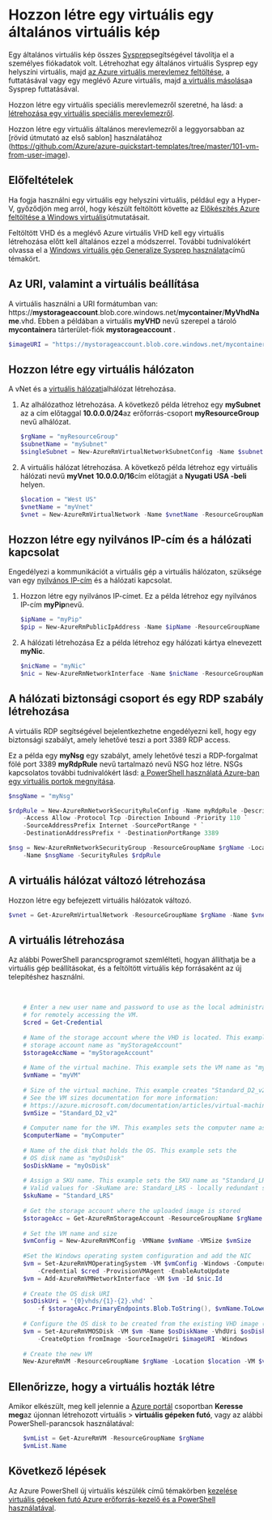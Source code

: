 <properties
    pageTitle="Hozzon létre virtuális általános merevlemezről |} Microsoft Azure"
    description="Megtudhatja, hogyan hozhat létre virtuális gép Windows Azure a PowerShell használata az erőforrás-kezelő telepítési modell általános virtuális képen lévő."
    services="virtual-machines-windows"
    documentationCenter=""
    authors="cynthn"
    manager="timlt"
    editor=""
    tags="azure-resource-manager"/>

<tags
    ms.service="virtual-machines-windows"
    ms.workload="infrastructure-services"
    ms.tgt_pltfrm="vm-windows"
    ms.devlang="na"
    ms.topic="article"
    ms.date="10/10/2016"
    ms.author="cynthn"/>

# <a name="create-a-vm-from-a-generalized-vhd-image"></a>Hozzon létre egy virtuális egy általános virtuális kép

Egy általános virtuális kép összes [Sysprep](virtual-machines-windows-generalize-vhd.md)segítségével távolítja el a személyes fiókadatok volt. Létrehozhat egy általános virtuális Sysprep egy helyszíni virtuális, majd [az Azure virtuális merevlemez feltöltése](virtual-machines-windows-upload-image.md), a futtatásával vagy egy meglévő Azure virtuális, majd [a virtuális másolása](virtual-machines-windows-vhd-copy.md)a Sysprep futtatásával.

Hozzon létre egy virtuális speciális merevlemezről szeretné, ha lásd: a [létrehozása egy virtuális speciális merevlemezről](virtual-machines-windows-create-vm-specialized.md).

Hozzon létre egy virtuális általános merevlemezről a leggyorsabban az [rövid útmutató az első sablon] használatához (https://github.com/Azure/azure-quickstart-templates/tree/master/101-vm-from-user-image). 


## <a name="prerequisites"></a>Előfeltételek

Ha fogja használni egy virtuális egy helyszíni virtuális, például egy a Hyper-V, győződjön meg arról, hogy készült feltöltött követte az [Előkészítés Azure feltöltése a Windows virtuális](virtual-machines-windows-prepare-for-upload-vhd-image.md)útmutatásait. 

Feltöltött VHD és a meglévő Azure virtuális VHD kell egy virtuális létrehozása előtt kell általános ezzel a módszerrel. További tudnivalókért olvassa el a [Windows virtuális gép Generalize Sysprep használata](virtual-machines-windows-generalize-vhd.md)című témakört. 


## <a name="set-the-uri-of-the-vhd"></a>Az URI, valamint a virtuális beállítása

A virtuális használni a URI formátumban van: https://**mystorageaccount**.blob.core.windows.net/**mycontainer**/**MyVhdName**.vhd. Ebben a példában a virtuális **myVHD** nevű szerepel a tároló **mycontainer**a tárterület-fiók **mystorageaccount** .

```powershell
$imageURI = "https://mystorageaccount.blob.core.windows.net/mycontainer/myVhd.vhd"
```


## <a name="create-a-virtual-network"></a>Hozzon létre egy virtuális hálózaton

A vNet és a [virtuális hálózati](../virtual-network/virtual-networks-overview.md)alhálózat létrehozása.


1. Az alhálózathoz létrehozása. A következő példa létrehoz egy **mySubnet** az a cím előtaggal **10.0.0.0/24**az erőforrás-csoport **myResourceGroup** nevű alhálózat.  

    ```powershell
    $rgName = "myResourceGroup"
    $subnetName = "mySubnet"
    $singleSubnet = New-AzureRmVirtualNetworkSubnetConfig -Name $subnetName -AddressPrefix 10.0.0.0/24
    ```
      
2. A virtuális hálózat létrehozása. A következő példa létrehoz egy virtuális hálózati nevű **myVnet** **10.0.0.0/16**cím előtagját a **Nyugati USA -beli** helyen.  

    ```powershell
    $location = "West US"
    $vnetName = "myVnet"
    $vnet = New-AzureRmVirtualNetwork -Name $vnetName -ResourceGroupName $rgName -Location $location -AddressPrefix 10.0.0.0/16 -Subnet $singleSubnet
    ```    
            
## <a name="create-a-public-ip-address-and-network-interface"></a>Hozzon létre egy nyilvános IP-cím és a hálózati kapcsolat

Engedélyezi a kommunikációt a virtuális gép a virtuális hálózaton, szüksége van egy [nyilvános IP-cím](../virtual-network/virtual-network-ip-addresses-overview-arm.md) és a hálózati kapcsolat.

1. Hozzon létre egy nyilvános IP-címet. Ez a példa létrehoz egy nyilvános IP-cím **myPip**nevű. 

    ```powershell
    $ipName = "myPip"
    $pip = New-AzureRmPublicIpAddress -Name $ipName -ResourceGroupName $rgName -Location $location -AllocationMethod Dynamic
    ```       

2. A hálózati létrehozása Ez a példa létrehoz egy hálózati kártya elnevezett **myNic**. 

    ```powershell
    $nicName = "myNic"
    $nic = New-AzureRmNetworkInterface -Name $nicName -ResourceGroupName $rgName -Location $location -SubnetId $vnet.Subnets[0].Id -PublicIpAddressId $pip.Id
    ```

## <a name="create-the-network-security-group-and-an-rdp-rule"></a>A hálózati biztonsági csoport és egy RDP szabály létrehozása

A virtuális RDP segítségével bejelentkezhetne engedélyezni kell, hogy egy biztonsági szabályt, amely lehetővé teszi a port 3389 RDP access. 

Ez a példa egy **myNsg** egy szabályt, amely lehetővé teszi a RDP-forgalmat fölé port 3389 **myRdpRule** nevű tartalmazó nevű NSG hoz létre. NSGs kapcsolatos további tudnivalókért lásd: [a PowerShell használatá Azure-ban egy virtuális portok megnyitása](virtual-machines-windows-nsg-quickstart-powershell.md).

```powershell
$nsgName = "myNsg"

$rdpRule = New-AzureRmNetworkSecurityRuleConfig -Name myRdpRule -Description "Allow RDP" `
    -Access Allow -Protocol Tcp -Direction Inbound -Priority 110 `
    -SourceAddressPrefix Internet -SourcePortRange * `
    -DestinationAddressPrefix * -DestinationPortRange 3389

$nsg = New-AzureRmNetworkSecurityGroup -ResourceGroupName $rgName -Location $location `
    -Name $nsgName -SecurityRules $rdpRule
```


## <a name="create-a-variable-for-the-virtual-network"></a>A virtuális hálózat változó létrehozása

Hozzon létre egy befejezett virtuális hálózatok változó. 

```powershell
$vnet = Get-AzureRmVirtualNetwork -ResourceGroupName $rgName -Name $vnetName
```

## <a name="create-the-vm"></a>A virtuális létrehozása

Az alábbi PowerShell parancsprogramot szemlélteti, hogyan állíthatja be a virtuális gép beállításokat, és a feltöltött virtuális kép forrásaként az új telepítéshez használni.

</br>


```powershell
    # Enter a new user name and password to use as the local administrator account 
    # for remotely accessing the VM.
    $cred = Get-Credential
    
    # Name of the storage account where the VHD is located. This example sets the 
    # storage account name as "myStorageAccount"
    $storageAccName = "myStorageAccount"
    
    # Name of the virtual machine. This example sets the VM name as "myVM".
    $vmName = "myVM"
    
    # Size of the virtual machine. This example creates "Standard_D2_v2" sized VM. 
    # See the VM sizes documentation for more information: 
    # https://azure.microsoft.com/documentation/articles/virtual-machines-windows-sizes/
    $vmSize = "Standard_D2_v2"
    
    # Computer name for the VM. This examples sets the computer name as "myComputer".
    $computerName = "myComputer"
    
    # Name of the disk that holds the OS. This example sets the 
    # OS disk name as "myOsDisk"
    $osDiskName = "myOsDisk"
    
    # Assign a SKU name. This example sets the SKU name as "Standard_LRS"
    # Valid values for -SkuName are: Standard_LRS - locally redundant storage, Standard_ZRS - zone redundant storage, Standard_GRS - geo redundant storage, Standard_RAGRS - read access geo redundant storage, Premium_LRS - premium locally redundant storage. 
    $skuName = "Standard_LRS"
    
    # Get the storage account where the uploaded image is stored
    $storageAcc = Get-AzureRmStorageAccount -ResourceGroupName $rgName -AccountName $storageAccName
    
    # Set the VM name and size
    $vmConfig = New-AzureRmVMConfig -VMName $vmName -VMSize $vmSize
    
    #Set the Windows operating system configuration and add the NIC
    $vm = Set-AzureRmVMOperatingSystem -VM $vmConfig -Windows -ComputerName $computerName `
        -Credential $cred -ProvisionVMAgent -EnableAutoUpdate
    $vm = Add-AzureRmVMNetworkInterface -VM $vm -Id $nic.Id
    
    # Create the OS disk URI
    $osDiskUri = '{0}vhds/{1}-{2}.vhd' `
        -f $storageAcc.PrimaryEndpoints.Blob.ToString(), $vmName.ToLower(), $osDiskName
    
    # Configure the OS disk to be created from the existing VHD image (-CreateOption fromImage).
    $vm = Set-AzureRmVMOSDisk -VM $vm -Name $osDiskName -VhdUri $osDiskUri `
        -CreateOption fromImage -SourceImageUri $imageURI -Windows
    
    # Create the new VM
    New-AzureRmVM -ResourceGroupName $rgName -Location $location -VM $vm
```

## <a name="verify-that-the-vm-was-created"></a>Ellenőrizze, hogy a virtuális hozták létre 

Amikor elkészült, meg kell jelennie a [Azure portál](https://portal.azure.com) csoportban **Keresse meg**az újonnan létrehozott virtuális > **virtuális gépeken futó**, vagy az alábbi PowerShell-parancsok használatával:

```powershell
    $vmList = Get-AzureRmVM -ResourceGroupName $rgName
    $vmList.Name
```

## <a name="next-steps"></a>Következő lépések

Az Azure PowerShell új virtuális készülék című témakörben [kezelése virtuális gépeken futó Azure erőforrás-kezelő és a PowerShell használatával](virtual-machines-windows-ps-manage.md).


